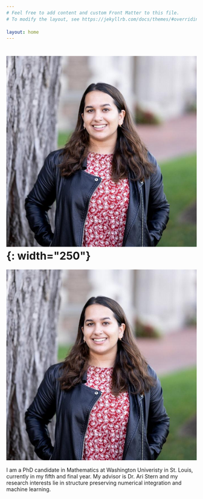 ```yaml
---
# Feel free to add content and custom Front Matter to this file.
# To modify the layout, see https://jekyllrb.com/docs/themes/#overriding-theme-defaults

layout: home
---
```


# ![Image](images/picture.jpg){: width="250"}
<div style="text-align: center;">
  <img src="images//picture.jpg" />
</div>


I am a PhD candidate in Mathematics at Washington Univeristy in St. Louis,
currently in my fifth and final year. My advisor is Dr. Ari Stern and my research interests lie in structure preserving numerical integration and machine learning. 
